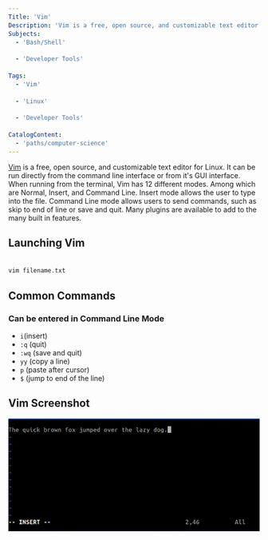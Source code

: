 ```yaml
---
Title: 'Vim'
Description: 'Vim is a free, open source, and customizable text editor for Linux.'
Subjects:
  - 'Bash/Shell'

  - 'Developer Tools'

Tags:
  - 'Vim'

  - 'Linux'

  - 'Developer Tools'

CatalogContent:
  - 'paths/computer-science'
---
```


[Vim](https://www.vim.org/) is a free, open source, and customizable text editor for Linux. It can be run directly from the command line interface or from it's GUI interface. When running from the terminal, Vim has 12 different modes. Among which are Normal, Insert, and Command Line. Insert mode allows the user to type into the file. Command Line mode allows users to send commands, such as skip to end of line or save and quit. Many plugins are available to add to the many built in features.

## Launching Vim

```bash

vim filename.txt

```

## Common Commands

### Can be entered in Command Line Mode

- `i`(insert)
- `:q` (quit)
- `:wq` (save and quit)
- `yy` (copy a line)
- `p` (paste after cursor)
- `$` (jump to end of the line)

## Vim Screenshot

![Vim screenshot](/media/vim.png)

